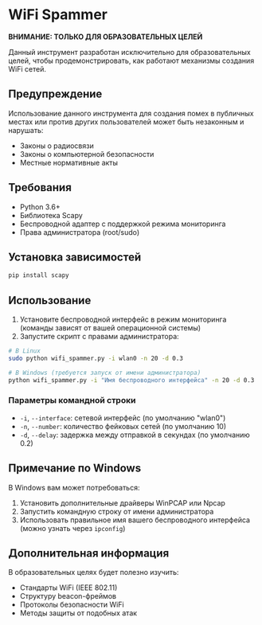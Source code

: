# WiFi Spammer

**ВНИМАНИЕ: ТОЛЬКО ДЛЯ ОБРАЗОВАТЕЛЬНЫХ ЦЕЛЕЙ**

Данный инструмент разработан исключительно для образовательных целей, чтобы продемонстрировать, как работают механизмы создания WiFi сетей.

## Предупреждение

Использование данного инструмента для создания помех в публичных местах или против других пользователей может быть незаконным и нарушать:
- Законы о радиосвязи
- Законы о компьютерной безопасности
- Местные нормативные акты

## Требования

- Python 3.6+
- Библиотека Scapy
- Беспроводной адаптер с поддержкой режима мониторинга
- Права администратора (root/sudo)

## Установка зависимостей

```bash
pip install scapy
```

## Использование

1. Установите беспроводной интерфейс в режим мониторинга (команды зависят от вашей операционной системы)
2. Запустите скрипт с правами администратора:

```bash
# В Linux
sudo python wifi_spammer.py -i wlan0 -n 20 -d 0.3

# В Windows (требуется запуск от имени администратора)
python wifi_spammer.py -i "Имя беспроводного интерфейса" -n 20 -d 0.3
```

### Параметры командной строки

- `-i`, `--interface`: сетевой интерфейс (по умолчанию "wlan0")
- `-n`, `--number`: количество фейковых сетей (по умолчанию 10)
- `-d`, `--delay`: задержка между отправкой в секундах (по умолчанию 0.2)

## Примечание по Windows

В Windows вам может потребоваться:
1. Установить дополнительные драйверы WinPCAP или Npcap
2. Запустить командную строку от имени администратора
3. Использовать правильное имя вашего беспроводного интерфейса (можно узнать через `ipconfig`)

## Дополнительная информация

В образовательных целях будет полезно изучить:
- Стандарты WiFi (IEEE 802.11)
- Структуру beacon-фреймов
- Протоколы безопасности WiFi
- Методы защиты от подобных атак
